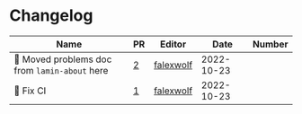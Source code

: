 # Changelog

<!-- prettier-ignore -->
Name | PR | Editor | Date | Number
--- | --- | --- | --- | ---
🚚 Moved problems doc from `lamin-about` here | [2](https://github.com/laminlabs/lamin-docs/pull/2) | [falexwolf](https://github.com/falexwolf) | 2022-10-23 |
💚 Fix CI | [1](https://github.com/laminlabs/lamin-docs/pull/1) | [falexwolf](https://github.com/falexwolf) | 2022-10-23 |
